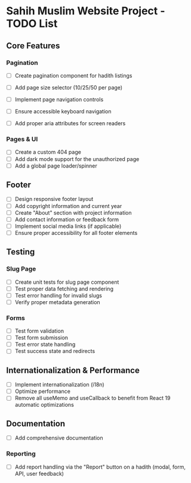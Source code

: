# Sahih Muslim Website Project - TODO List

## Core Features

### Pagination

- [ ] Create pagination component for hadith listings
- [ ] Add page size selector (10/25/50 per page)
- [ ] Implement page navigation controls
- [ ] Ensure accessible keyboard navigation
- [ ] Add proper aria attributes for screen readers


### Pages & UI

- [ ] Create a custom 404 page
- [ ] Add dark mode support for the unauthorized page
- [ ] Add a global page loader/spinner

## Footer

- [ ] Design responsive footer layout
- [ ] Add copyright information and current year
- [ ] Create "About" section with project information
- [ ] Add contact information or feedback form
- [ ] Implement social media links (if applicable)
- [ ] Ensure proper accessibility for all footer elements

## Testing

### Slug Page

- [ ] Create unit tests for slug page component
- [ ] Test proper data fetching and rendering
- [ ] Test error handling for invalid slugs
- [ ] Verify proper metadata generation

### Forms

- [ ] Test form validation
- [ ] Test form submission
- [ ] Test error state handling
- [ ] Test success state and redirects

## Internationalization & Performance

- [ ] Implement internationalization (i18n)
- [ ] Optimize performance
- [ ] Remove all useMemo and useCallback to benefit from React 19 automatic optimizations

## Documentation

- [ ] Add comprehensive documentation

### Reporting

- [ ] Add report handling via the "Report" button on a hadith (modal, form, API, user feedback)
